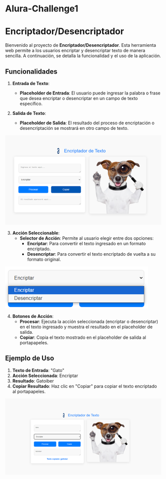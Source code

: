 # Alura-Challenge1

# Encriptador/Desencriptador

Bienvenido al proyecto de **Encriptador/Desencriptador**. Esta herramienta web permite a los usuarios encriptar y desencriptar texto de manera sencilla. A continuación, se detalla la funcionalidad y el uso de la aplicación.

## Funcionalidades

1. **Entrada de Texto**: 
   - **Placeholder de Entrada**: El usuario puede ingresar la palabra o frase que desea encriptar o desencriptar en un campo de texto específico.

2. **Salida de Texto**:
   - **Placeholder de Salida**: El resultado del proceso de encriptación o desencriptación se mostrará en otro campo de texto.

![Captura de pantalla](WebSite-Base64/shared/img/Imagen3.png)

3. **Acción Seleccionable**:
   - **Selector de Acción**: Permite al usuario elegir entre dos opciones:
     - **Encriptar**: Para convertir el texto ingresado en un formato encriptado.
     - **Desencriptar**: Para convertir el texto encriptado de vuelta a su formato original.
    
![Captura de pantalla](WebSite-Base64/shared/img/Imagen2.png)

4. **Botones de Acción**:
   - **Procesar**: Ejecuta la acción seleccionada (encriptar o desencriptar) en el texto ingresado y muestra el resultado en el placeholder de salida.
   - **Copiar**: Copia el texto mostrado en el placeholder de salida al portapapeles.


## Ejemplo de Uso

1. **Texto de Entrada**: "Gato"
2. **Acción Seleccionada**: Encriptar
3. **Resultado**: Gatoiber
4. **Copiar Resultado**: Haz clic en "Copiar" para copiar el texto encriptado al portapapeles.

![Captura de pantalla](WebSite-Base64/shared/img/Imagen1.png)
